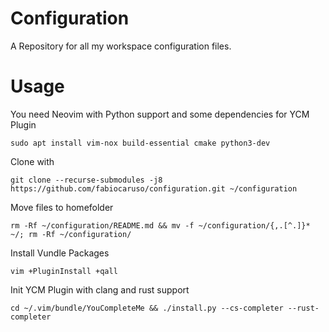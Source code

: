 # Configuration
A Repository for all my workspace configuration files.

# Usage
You need Neovim with Python support and some dependencies for YCM Plugin

```sudo apt install vim-nox build-essential cmake python3-dev```

Clone with

```git clone --recurse-submodules -j8 https://github.com/fabiocaruso/configuration.git ~/configuration```

Move files to homefolder

```rm -Rf ~/configuration/README.md && mv -f ~/configuration/{,.[^.]}* ~/; rm -Rf ~/configuration/```

Install Vundle Packages

```vim +PluginInstall +qall```

Init YCM Plugin with clang and rust support

```cd ~/.vim/bundle/YouCompleteMe && ./install.py --cs-completer --rust-completer```

